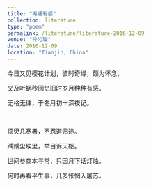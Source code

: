 ```yaml
---
title: "再遇有感"
collection: literature
type: "poem"
permalink: /literature/literature-2016-12-09
venue: "孙沁璇"
date: 2016-12-09
location: "Tianjin, China"
---
```


今日又见樱花计划，彼时奇缘，颇为怀念，

又及听蜗秒回忆旧时岁月种种有感。

无格无律，于冬月初十深夜记。

<br>

须臾几寒暑，不忍道归途。

踽踽尘埃里，举目诉天枢。

世间参商本寻常，只因月下话灯烛。

何时再看平生事，几多怅惘入屠苏。